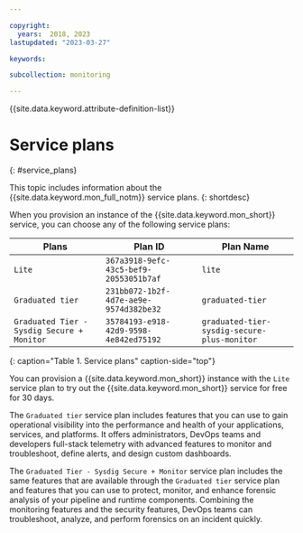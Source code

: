 ```yaml
---

copyright:
  years:  2018, 2023
lastupdated: "2023-03-27"

keywords:

subcollection: monitoring

---
```


{{site.data.keyword.attribute-definition-list}}


# Service plans
{: #service_plans}

This topic includes information about the {{site.data.keyword.mon_full_notm}} service plans.
{: shortdesc}

When you provision an instance of the {{site.data.keyword.mon_short}} service, you can choose any of the following service plans:

| Plans                                      | Plan ID                                | Plan Name                   |
|--------------------------------------------|----------------------------------------|-----------------------------|
| `Lite`                                     | `367a3918-9efc-43c5-bef9-20553051b7af` | `lite`                      |
| `Graduated tier`                           | `231bb072-1b2f-4d7e-ae9e-9574d382be32` | `graduated-tier`            |
| `Graduated Tier - Sysdig Secure + Monitor` | `35784193-e918-42d9-9598-4e842ed75192` | `graduated-tier-sysdig-secure-plus-monitor` |
{: caption="Table 1. Service plans" caption-side="top"}

You can provision a {{site.data.keyword.mon_short}} instance with the `Lite` service plan to try out the {{site.data.keyword.mon_short}} service for free for 30 days.

The `Graduated tier` service plan includes features that you can use to gain operational visibility into the performance and health of your applications, services, and platforms. It offers administrators, DevOps teams and developers full-stack telemetry with advanced features to monitor and troubleshoot, define alerts, and design custom dashboards.

The `Graduated Tier - Sysdig Secure + Monitor` service plan includes the same features that are available through the `Graduated tier` service plan and features that you can use to protect, monitor, and enhance forensic analysis of your pipeline and runtime components. Combining the monitoring features and the security features, DevOps teams can troubleshoot, analyze, and perform forensics on an incident quickly.
